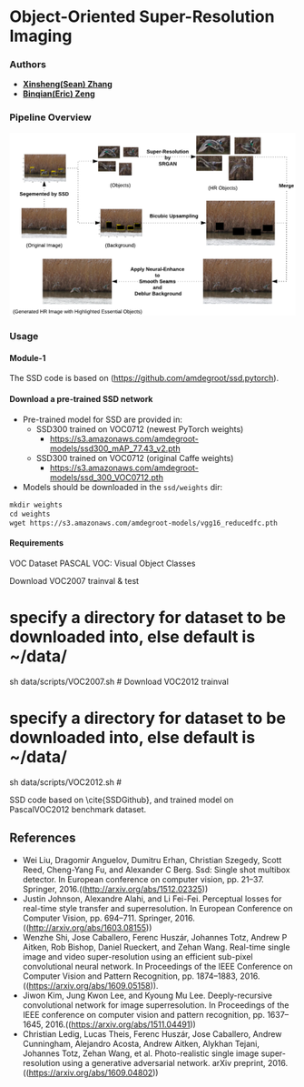 # Object-Oriented Super-Resolution Imaging

### Authors

* [**Xinsheng(Sean) Zhang**](https://github.com/nyuxz)
* [**Binqian(Eric) Zeng**](http://github.com/bz866)

### Pipeline Overview
<img src="Pipeline_Overview_Horizontal.png" width="700">

### Usage
#### Module-1 
The SSD code is based on (https://github.com/amdegroot/ssd.pytorch).  
#### Download a pre-trained SSD network
- Pre-trained model for SSD are provided in:
    * SSD300 trained on VOC0712 (newest PyTorch weights)
      - https://s3.amazonaws.com/amdegroot-models/ssd300_mAP_77.43_v2.pth
    * SSD300 trained on VOC0712 (original Caffe weights)
      - https://s3.amazonaws.com/amdegroot-models/ssd_300_VOC0712.pth
- Models should be downloaded in the `ssd/weights` dir:
```Shell
mkdir weights
cd weights
wget https://s3.amazonaws.com/amdegroot-models/vgg16_reducedfc.pth
```


#### Requirements
VOC Dataset
PASCAL VOC: Visual Object Classes

Download VOC2007 trainval & test
# specify a directory for dataset to be downloaded into, else default is ~/data/
sh data/scripts/VOC2007.sh # <directory>
Download VOC2012 trainval
# specify a directory for dataset to be downloaded into, else default is ~/data/
sh data/scripts/VOC2012.sh # <directory>



SSD code based on \cite{SSDGithub}, and trained model on PascalVOC2012 benchmark dataset. 

## References
- Wei Liu, Dragomir Anguelov, Dumitru Erhan, Christian Szegedy, Scott Reed, Cheng-Yang Fu, and Alexander C
Berg. Ssd: Single shot multibox detector. In European conference on computer vision, pp. 21–37. Springer,
2016.((http://arxiv.org/abs/1512.02325))
- Justin Johnson, Alexandre Alahi, and Li Fei-Fei. Perceptual losses for real-time style transfer and superresolution.
In European Conference on Computer Vision, pp. 694–711. Springer, 2016.((http://arxiv.org/abs/1603.08155))
- Wenzhe Shi, Jose Caballero, Ferenc Huszár, Johannes Totz, Andrew P Aitken, Rob Bishop, Daniel Rueckert, and
Zehan Wang. Real-time single image and video super-resolution using an efficient sub-pixel convolutional
neural network. In Proceedings of the IEEE Conference on Computer Vision and Pattern Recognition, pp.
1874–1883, 2016.((https://arxiv.org/abs/1609.05158)). 
- Jiwon Kim, Jung Kwon Lee, and Kyoung Mu Lee. Deeply-recursive convolutional network for image superresolution.
In Proceedings of the IEEE conference on computer vision and pattern recognition, pp. 1637–1645,
2016.((https://arxiv.org/abs/1511.04491))
- Christian Ledig, Lucas Theis, Ferenc Huszár, Jose Caballero, Andrew Cunningham, Alejandro Acosta, Andrew
Aitken, Alykhan Tejani, Johannes Totz, Zehan Wang, et al. Photo-realistic single image super-resolution
using a generative adversarial network. arXiv preprint, 2016.((https://arxiv.org/abs/1609.04802))

